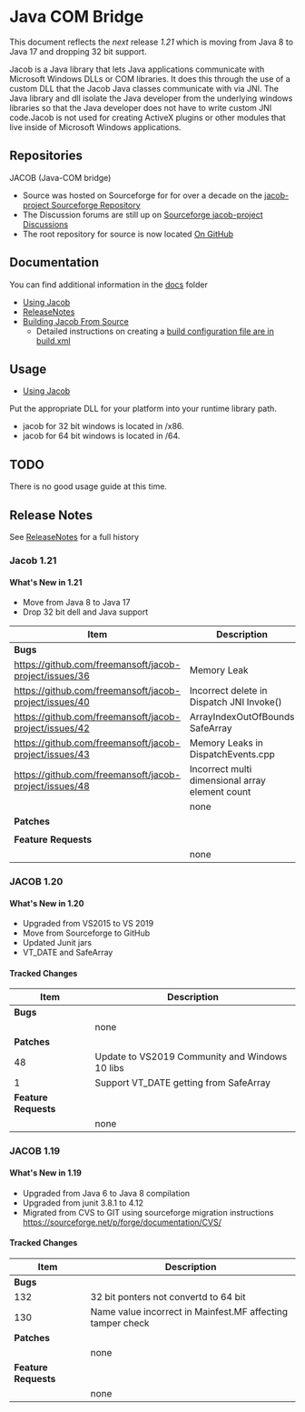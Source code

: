 # Java COM Bridge

This document reflects the _next_ release _1.21_ which is moving from Java 8 to Java 17 and dropping 32 bit support.

Jacob is a Java library that lets Java applications communicate with Microsoft Windows DLLs or COM libraries. It does this through the use of a custom DLL that the Jacob Java classes communicate with via JNI. The Java library and dll isolate the Java developer from the underlying windows libraries so that the Java developer does not have to write custom JNI code.Jacob is not used for creating ActiveX plugins or other modules that live inside of Microsoft Windows applications.

## Repositories

JACOB (Java-COM bridge)

* Source was hosted on Sourceforge for for over a decade on the [jacob-project Sourceforge Repository](http://sourceforge.net/project/jacob-project)
* The Discussion forums are still up on [Sourceforge jacob-project Discussions](https://sourceforge.net/p/jacob-project/discussion)
* The root repository for source is now located [On GitHub](https://github.com/freemansoft/jacob-project)

## Documentation

You can find additional information in the [docs](docs) folder

* [Using Jacob](docs/UsingJacob.md)
* [ReleaseNotes](docs/ReleaseNotes.md)
* [Building Jacob From Source](docs/BuildingJacobFromSource.md)
  * Detailed instructions on creating a [build configuration file are in build.xml](build.xml)

## Usage

* [Using Jacob](docs/UsingJacob.md)

Put the appropriate DLL for your platform into your runtime library path.

* jacob for 32 bit windows is located in /x86.
* jacob for 64 bit windows is located in /64.

## TODO

There is no good usage guide at this time.

## Release Notes

See [ReleaseNotes](docs/ReleaseNotes.md) for a full history

### Jacob 1.21

#### What's New in 1.21

* Move from Java 8 to Java 17
* Drop 32 bit dell and Java support


| Item                                                   | Description                                     |
| ------------------------------------------------------ | ----------------------------------------------- |
| **Bugs**                                               |                                                 |
| https://github.com/freemansoft/jacob-project/issues/36 | Memory Leak                                     |
| https://github.com/freemansoft/jacob-project/issues/40 | Incorrect delete in Dispatch JNI Invoke()       |
| https://github.com/freemansoft/jacob-project/issues/42 | ArrayIndexOutOfBounds SafeArray                 |
| https://github.com/freemansoft/jacob-project/issues/43 | Memory Leaks in DispatchEvents.cpp              |
| https://github.com/freemansoft/jacob-project/issues/48 | Incorrect multi dimensional array element count |
|                                                        | none                                            |
| **Patches**                                            |                                                 |
|                                                        |                                                 |
| **Feature Requests**                                   |                                                 |
|                                                        | none                                            |

### JACOB 1.20

#### What's New in 1.20

* Upgraded from VS2015 to VS 2019
* Move from Sourceforge to GitHub
* Updated Junit jars
* VT_DATE and SafeArray

#### Tracked Changes

| Item                 | Description                                    |
| -------------------- | ---------------------------------------------- |
| **Bugs**             |                                                |
|                      | none                                           |
| **Patches**          |                                                |
| 48                   | Update to VS2019 Community and Windows 10 libs |
| 1                    | Support VT_DATE getting from SafeArray         |
| **Feature Requests** |                                                |
|                      | none                                           |

### JACOB 1.19

#### What's New in 1.19

* Upgraded from Java 6 to Java 8 compilation
* Upgraded from junit 3.8.1 to 4.12
* Migrated from CVS to GIT using sourceforge migration instructions https://sourceforge.net/p/forge/documentation/CVS/

#### Tracked Changes

| Item                 | Description                                                |
| -------------------- | ---------------------------------------------------------- |
| **Bugs**             |                                                            |
| 132                  | 32 bit ponters not convertd to 64 bit                      |
| 130                  | Name value incorrect in Mainfest.MF affecting tamper check |
| **Patches**          |                                                            |
|                      | none                                                       |
| **Feature Requests** |                                                            |
|                      | none                                                       |
